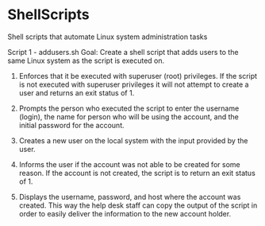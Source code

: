 # ShellScripts
Shell scripts that automate Linux system administration tasks

Script 1 - addusers.sh Goal: Create a shell script that adds users to the same Linux system as the script is executed on.

1. Enforces that it be executed with superuser (root) privileges.  If the script is not executed with superuser privileges it will not attempt to create a user and        returns an exit status of 1.

2. Prompts the person who executed the script to enter the username (login), the name for person who will be using the account, and the initial password for the account.

3. Creates a new user on the local system with the input provided by the user.

4. Informs the user if the account was not able to be created for some reason.  If the account is not created, the script is to return an exit status of 1.

5. Displays the username, password, and host where the account was created.  This way the help desk staff can copy the output of the script in order to easily deliver the information to the new account holder.
